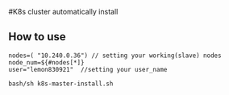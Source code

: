 #K8s cluster automatically install

## How to use 

```
nodes=( "10.240.0.36") // setting your working(slave) nodes
node_num=${#nodes[*]}
user="lemon830921"  //setting your user_name
```

`bash/sh k8s-master-install.sh`
